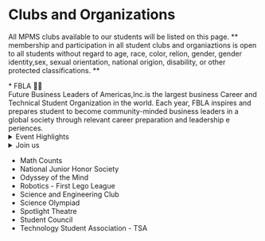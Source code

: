 # Clubs and Organizations
<p></p>
All MPMS clubs available to our students will be listed on this page.
  ** membership and participation in all student clubs and organiaztions is open to all students without regard to age, race, color, relion, gender, gender identity,sex, sexual orientation, national origion, disability, or other protected classifications. **
</p>
* FBLA 🧑‍⚕️ <br>
  Future Business Leaders of Americas,Inc.is the largest business Career and Technical Student Organization in the world. Each year, FBLA inspires and prepares student to become community-minded business leaders in a global society through relevant career preparation and leadership e periences.
  <details>
    <summary>Event Highlights </summary>
    * FBLA meeting Club will meet Regularly every Wednesday at 4pm <br>
    * Regional Competitive Event Conference
        * March 20, 2025
  </details>
  <details>
    <summary>
      Join us
    </summary>
    Come join our club and become a Leader by clicking <a href="https://sites.google.com/wcpss.net/mpms-fbla/how-to-join">here</a>
  </details>
  
* Math Counts
* National Junior Honor Society
* Odyssey of the Mind
* Robotics - First Lego League
* Science and Engineering Club
* Science Olympiad
* Spotlight Theatre
* Student Council
* Technology Student Association - TSA
